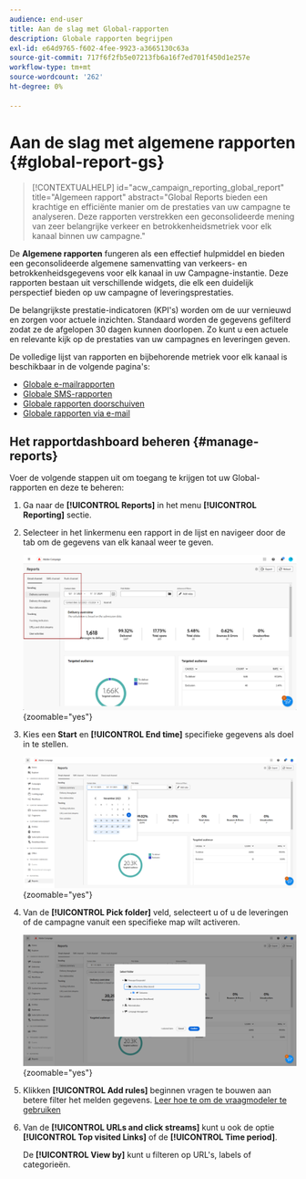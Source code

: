 ```yaml
---
audience: end-user
title: Aan de slag met Global-rapporten
description: Globale rapporten begrijpen
exl-id: e64d9765-f602-4fee-9923-a3665130c63a
source-git-commit: 717f6f2fb5e07213fb6a16f7ed701f450d1e257e
workflow-type: tm+mt
source-wordcount: '262'
ht-degree: 0%

---
```


# Aan de slag met algemene rapporten {#global-report-gs}

>[!CONTEXTUALHELP]
>id="acw_campaign_reporting_global_report"
>title="Algemeen rapport"
>abstract="Global Reports bieden een krachtige en efficiënte manier om de prestaties van uw campagne te analyseren. Deze rapporten verstrekken een geconsolideerde mening van zeer belangrijke verkeer en betrokkenheidsmetriek voor elk kanaal binnen uw campagne."

De **Algemene rapporten** fungeren als een effectief hulpmiddel en bieden een geconsolideerde algemene samenvatting van verkeers- en betrokkenheidsgegevens voor elk kanaal in uw Campagne-instantie. Deze rapporten bestaan uit verschillende widgets, die elk een duidelijk perspectief bieden op uw campagne of leveringsprestaties.

De belangrijkste prestatie-indicatoren (KPI&#39;s) worden om de uur vernieuwd en zorgen voor actuele inzichten. Standaard worden de gegevens gefilterd zodat ze de afgelopen 30 dagen kunnen doorlopen. Zo kunt u een actuele en relevante kijk op de prestaties van uw campagnes en leveringen geven.

De volledige lijst van rapporten en bijbehorende metriek voor elk kanaal is beschikbaar in de volgende pagina&#39;s:

* [Globale e-mailrapporten](global-report-email.md)
* [Globale SMS-rapporten](global-report-sms.md)
* [Globale rapporten doorschuiven](global-report-push.md)
* [Globale rapporten via e-mail](global-report-direct.md)

## Het rapportdashboard beheren {#manage-reports}

Voer de volgende stappen uit om toegang te krijgen tot uw Global-rapporten en deze te beheren:

1. Ga naar de **[!UICONTROL Reports]** in het menu **[!UICONTROL Reporting]** sectie.

1. Selecteer in het linkermenu een rapport in de lijst en navigeer door de tab om de gegevens van elk kanaal weer te geven.

   ![](assets/global_report_manage_3.png){zoomable=&quot;yes&quot;}

1. Kies een **Start** en **[!UICONTROL End time]** specifieke gegevens als doel in te stellen.

   ![](assets/global_report_manage_1.png){zoomable=&quot;yes&quot;}

1. Van de **[!UICONTROL Pick folder]** veld, selecteert u of u de leveringen of de campagne vanuit een specifieke map wilt activeren.

   ![](assets/global_report_manage_2.png){zoomable=&quot;yes&quot;}

1. Klikken **[!UICONTROL Add rules]** beginnen vragen te bouwen aan betere filter het melden gegevens. [Leer hoe te om de vraagmodeler te gebruiken](../query/query-modeler-overview.md)

1. Van de **[!UICONTROL URLs and click streams]** kunt u ook de optie **[!UICONTROL Top visited Links]** of de **[!UICONTROL Time period]**.

   De **[!UICONTROL View by]** kunt u filteren op URL&#39;s, labels of categorieën.
